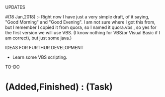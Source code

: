UPDATES

#(18 Jan,2018) :-  Right now I have just a very simple draft, of it saying, "Good Morning" and "Good Evening". I am not sure where I got this from, but I remember I copied it from quora, so I named it quora.vbs , so yes for the first version we will use VBS. (I know nothing for VBS(or Visual Basic if I am correct), but just some java.)

IDEAS FOR FURTHUR DEVELOPMENT

- Learn some VBS scripting. 

TO-DO

# (Added,Finished) : (Task)
